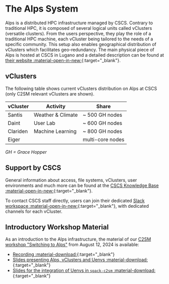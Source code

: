 # The Alps System

Alps is a distributed HPC infrastructure managed by CSCS. Contrary to traditional HPC, it is composed of several logical units called vClusters (versatile clusters). From the users perspective, they play the role of a traditional HPC machine, each vCluster being tailored to the needs of a specific community. This setup also enables geographical distribution of vClusters which facilitates geo-redundancy. The main physical piece of Alps is hosted at CSCS in Lugano and a detailed description can be found at [their website :material-open-in-new:](https://www.cscs.ch/computers/alps){:target="_blank"}.

## vClusters

The following table shows current vClusters distribution on Alps at CSCS (only C2SM relevant vClusters are shown).

| vCluster | Activity          | Share            |
|----------|-------------------|------------------|
| Santis   | Weather & Climate | ~ 500 GH nodes   |
| Daint    | User Lab          | ~ 600 GH nodes   |
| Clariden | Machine Learning  | ~ 800 GH nodes   |
| Eiger    |                   | multi-core nodes |

*GH = Grace Hopper*

## Support by CSCS

General information about access, file systems, vClusters, user environments and much more can be found at the [CSCS Knowledge Base :material-open-in-new:](https://confluence.cscs.ch/display/KB){:target="_blank"}.

To contact CSCS staff directly, users can join their dedicated [Slack workspace :material-open-in-new:](https://cscs-users.slack.com){:target="_blank"}, with dedicated channels for each vCluster. 


## Introductory Workshop Material

As an introduction to the Alps infrastructure, the material of our [C2SM workshop "Switching to Alps"](../posts/2024-07-02_switching_to_Alps.md) from August 12, 2024 is available:

- [Recording :material-download:](https://polybox.ethz.ch/index.php/s/oSxyJgTjyvJKX8B){:target="_blank"}<br>
- [Slides presenting Alps, vClusters and Uenvs :material-download:](https://polybox.ethz.ch/index.php/s/jvtIYkBvHUSGZYD){:target="_blank"}<br>
- [Slides for the integration of Uenvs in `spack-c2sm` :material-download:](https://polybox.ethz.ch/index.php/s/SWbYrOVRIprke60){:target="_blank"} 
